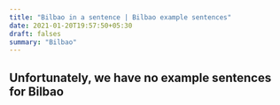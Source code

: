 ```yaml
---
title: "Bilbao in a sentence | Bilbao example sentences"
date: 2021-01-20T19:57:50+05:30
draft: falses
summary: "Bilbao"
---
```

## Unfortunately, we have no example sentences for Bilbao                 
